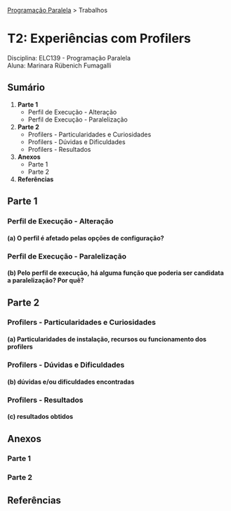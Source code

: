 [Programação Paralela](https://github.com/AndreaInfUFSM/elc139-2018a) > Trabalhos

# T2: Experiências com Profilers

Disciplina: ELC139 - Programação Paralela <br/>Aluna: Marinara Rübenich Fumagalli
## Sumário
1. **Parte 1**   
    - Perfil de Execução - Alteração
    - Perfil de Execução - Paralelização
2. **Parte 2**
    - Profilers - Particularidades e Curiosidades
    - Profilers - Dúvidas e Dificuldades
    - Profilers - Resultados
3. **Anexos**
    - Parte 1
    - Parte 2
4. **Referências**
## Parte 1
### Perfil de Execução - Alteração
 #### (a) O perfil é afetado pelas opções de configuração?
### Perfil de Execução - Paralelização
#### (b) Pelo perfil de execução, há alguma função que poderia ser candidata a paralelização? Por quê?
## Parte 2
### Profilers - Particularidades e Curiosidades
#### (a) Particularidades de instalação, recursos ou funcionamento dos profilers
### Profilers - Dúvidas e Dificuldades
#### (b) dúvidas e/ou dificuldades encontradas
### Profilers - Resultados
#### (c) resultados obtidos 
## Anexos
### Parte 1
### Parte 2
## Referências
